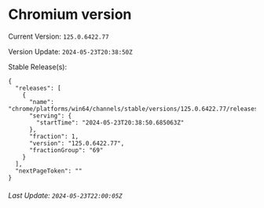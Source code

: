 # Chromium version

Current Version: `125.0.6422.77`

Version Update: `2024-05-23T20:38:50Z`

Stable Release(s):
```
{
  "releases": [
    {
      "name": "chrome/platforms/win64/channels/stable/versions/125.0.6422.77/releases/1716496730",
      "serving": {
        "startTime": "2024-05-23T20:38:50.685063Z"
      },
      "fraction": 1,
      "version": "125.0.6422.77",
      "fractionGroup": "69"
    }
  ],
  "nextPageToken": ""
}
```

###### Last Update: `2024-05-23T22:00:05Z`
        